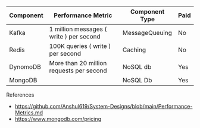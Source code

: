 

| Component | Performance Metric                      | Component Type | Paid |
|-----------|-----------------------------------------|----------------|------|
| Kafka     | 1 million messages ( write ) per second | MessageQueuing | No   |
| Redis     | 100K queries ( write ) per second       | Caching        | No   |
| DynomoDB  | More than 20 million requests per second | NoSQL db       | Yes  |
|MongoDB| | NoSQL Db       | Yes                                      |


References
- https://github.com/Anshul619/System-Designs/blob/main/Performance-Metrics.md
- https://www.mongodb.com/pricing